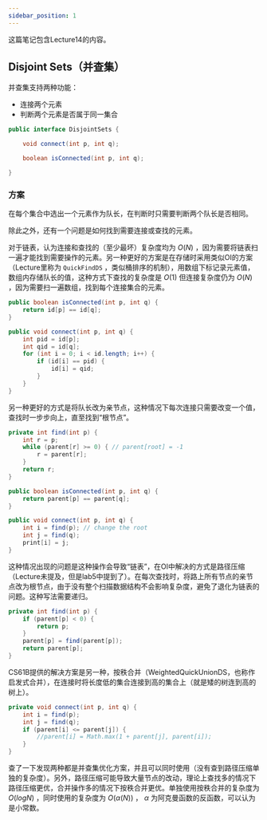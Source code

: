 ```yaml
---
sidebar_position: 1
---
```


这篇笔记包含Lecture14的内容。    

## Disjoint Sets（并查集）

并查集支持两种功能：

* 连接两个元素
* 判断两个元素是否属于同一集合

```java
public interface DisjointSets {

    void connect(int p, int q);

    boolean isConnected(int p, int q);

}
```

### 方案

在每个集合中选出一个元素作为队长，在判断时只需要判断两个队长是否相同。  

除此之外，还有一个问题是如何找到需要连接或查找的元素。

对于链表，认为连接和查找的（至少最坏）复杂度均为 $O(N)$ ，因为需要将链表扫一遍才能找到需要操作的元素。另一种更好的方案是在存储时采用类似OI的方案（Lecture里称为 ``QuickFindDS`` ，类似桶排序的机制），用数组下标记录元素值，数组内存储队长的值，这种方式下查找的复杂度是 $O(1)$ 但连接复杂度仍为 $O(N)$ ，因为需要扫一遍数组，找到每个连接集合的元素。  

```java
public boolean isConnected(int p, int q) {
    return id[p] == id[q];
} 

public void connect(int p, int q) {
    int pid = id[p];
    int qid = id[q];
    for (int i = 0; i < id.length; i++) {
        if (id[i] == pid) {
            id[i] = qid;
        }
    }
}
```

另一种更好的方式是将队长改为亲节点，这种情况下每次连接只需要改变一个值，查找时一步步向上，直至找到“根节点”。  

```java
private int find(int p) {
    int r = p;
    while (parent[r] >= 0) { // parent[root] = -1
        r = parent[r];
    }
    return r;
}

public boolean isConnected(int p, int q) {
    return parent[p] == parent[q];
}

public void connect(int p, int q) {
    int i = find(p); // change the root
    int j = find(q);
    print[i] = j;
}
```

这种情况出现的问题是这种操作会导致“链表”，在OI中解决的方式是路径压缩（Lecture未提及，但是lab5中提到了）。在每次查找时，将路上所有节点的亲节点改为根节点，由于没有整个扫描数据结构不会影响复杂度，避免了退化为链表的问题。这种写法需要递归。  

```java
private int find(int p) {
    if (parent[p] < 0) {
        return p;
    }
    parent[p] = find(parent[p]);
    return parent[p];
}
```

CS61B提供的解决方案是另一种，按秩合并（WeightedQuickUnionDS，也称作启发式合并），在连接时将长度低的集合连接到高的集合上（就是矮的树连到高的树上）。  

```java
private void connect(int p, int q) {
    int i = find(p);
    int j = find(q);
    if (parent[i] <= parent[j]) {
        //parent[i] = Math.max(1 + parent[j], parent[i]);
    }
}
```

查了一下发现两种都是并查集优化方案，并且可以同时使用（没有查到路径压缩单独的复杂度）。另外，路径压缩可能导致大量节点的改动，理论上查找多的情况下路径压缩更优，合并操作多的情况下按秩合并更优。单独使用按秩合并的复杂度为 $O(logN)$ ，同时使用的复杂度为 $O(\alpha(N))$ ， $\alpha$ 为阿克曼函数的反函数，可以认为是小常数。